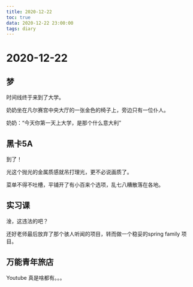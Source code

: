 ```yaml
---
title: 2020-12-22
toc: true
data: 2020-12-22 23:00:00
tags: diary
---
```


# 2020-12-22

## 梦

时间线终于来到了大学。

奶奶坐在凡尔赛宫中央大厅的一张金色的椅子上，旁边只有一位仆人。

奶奶：“今天你第一天上大学，是那个什么意大利”

## 黑卡5A

到了！

光这个抛光的金属质感就吊打理光，更不必说画质了。

菜单不得不吐槽，平铺开了有小百来个选项，乱七八糟散落在各地。



## 实习课

淦，这违法的吧？

还好老师最后放弃了那个骇人听闻的项目，转而做一个稳妥的spring family 项目。

## 万能青年旅店

Youtube 真是啥都有。。。


